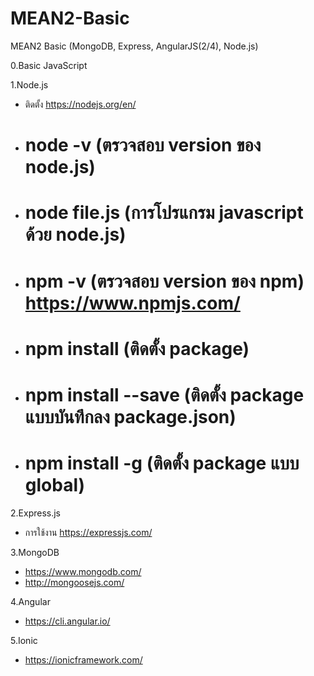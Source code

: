 # MEAN2-Basic
MEAN2 Basic (MongoDB, Express, AngularJS(2/4), Node.js)

0.Basic JavaScript

1.Node.js
- ติดตั้ง https://nodejs.org/en/
- # node -v (ตรวจสอบ version ของ node.js)
- # node file.js (การโปรแกรม javascript ด้วย node.js)

- # npm -v (ตรวจสอบ version ของ npm)  https://www.npmjs.com/

- # npm install <package name> (ติดตั้ง package) 
- # npm install <package name> --save (ติดตั้ง package แบบบันทึกลง package.json) 
- # npm install -g <package name> (ติดตั้ง package แบบ global) 








2.Express.js
- การใช้งาน https://expressjs.com/

3.MongoDB
- https://www.mongodb.com/
- http://mongoosejs.com/

4.Angular
- https://cli.angular.io/

5.Ionic 
- https://ionicframework.com/
